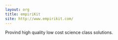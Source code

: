 ```yaml
---
layout: org
title: empiriKit
site: http://www.empirikit.com/
---
```

Provind high quality low cost science class solutions. 

